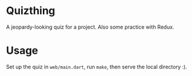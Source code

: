 # Quizthing

A jeopardy-looking quiz for a project. Also some practice with Redux.

# Usage

Set up the quiz in `web/main.dart`, run `make`, then serve the local directory :).
